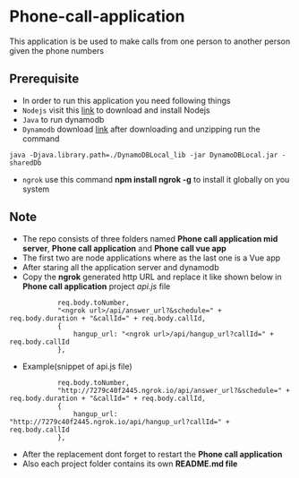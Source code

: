# Phone-call-application

This application is be used to make calls from one person to another person given the phone numbers

## Prerequisite

- In order to run this application you need following things
- `Nodejs` visit this [link](https://nodejs.org/en/download/) to download and install Nodejs
- `Java` to run dynamodb
- `Dynamodb` download [link](https://s3.ap-south-1.amazonaws.com/dynamodb-local-mumbai/dynamodb_local_latest.zip) after downloading and unzipping run the command

```
java -Djava.library.path=./DynamoDBLocal_lib -jar DynamoDBLocal.jar -sharedDb
```

- `ngrok` use this command **npm install ngrok -g** to install it globally on you system

## Note

- The repo consists of three folders named **Phone call application mid server**, **Phone call application** and **Phone call vue app**
- The first two are node applications where as the last one is a Vue app
- After staring all the application server and dynamodb
- Copy the **ngrok** generated http URL and replace it like shown below in **Phone call application** project _api.js_ file

```
            req.body.toNumber,
            "<ngrok url>/api/answer_url?&schedule=" + req.body.duration + "&callId=" + req.body.callId,
            {
                hangup_url: "<ngrok url>/api/hangup_url?callId=" + req.body.callId
            },
```

- Example(snippet of api.js file)

```
            req.body.toNumber,
            "http://7279c40f2445.ngrok.io/api/answer_url?&schedule=" + req.body.duration + "&callId=" + req.body.callId,
            {
                hangup_url: "http://7279c40f2445.ngrok.io/api/hangup_url?callId=" + req.body.callId
            },
```

- After the replacement dont forget to restart the **Phone call application**
- Also each project folder contains its own **README.md file**
